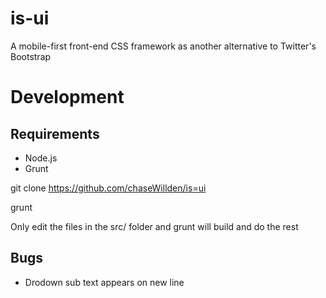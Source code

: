 is-ui
=====

A mobile-first front-end CSS framework as another alternative to Twitter's Bootstrap

Development
===========

Requirements
-------------
 - Node.js
 - Grunt

git clone https://github.com/chaseWillden/is=ui

grunt

Only edit the files in the src/ folder and grunt will build and do the rest

Bugs
----
 - Drodown sub text appears on new line